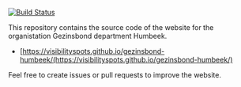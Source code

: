[![Build Status](https://travis-ci.org/visibilityspots/gezinsbond-humbeek.svg?branch=master)](https://travis-ci.org/visibilityspots/gezinsbond-humbeek)

This repository contains the source code of the website for the organistation Gezinsbond department Humbeek.

* [https://visibilityspots.github.io/gezinsbond-humbeek/(https://visibilityspots.github.io/gezinsbond-humbeek/)

Feel free to create issues or pull requests to improve the website.
